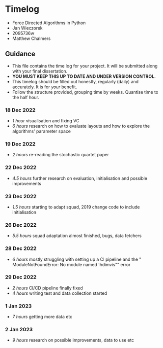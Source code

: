 # Timelog

* Force Directed Algorithms in Python
* Jan Wieczorek
* 2095736w
* Matthew Chalmers

## Guidance

* This file contains the time log for your project. It will be submitted along with your final dissertation.
* **YOU MUST KEEP THIS UP TO DATE AND UNDER VERSION CONTROL.**
* This timelog should be filled out honestly, regularly (daily) and accurately. It is for *your* benefit.
* Follow the structure provided, grouping time by weeks.  Quantise time to the half hour.




### 18 Dec 2022
* *1 hour* visualisation and fixing VC
* *6 hours* research on how to evaluate layouts and how to explore the algorithms' parameter space

### 19 Dec 2022
* *2 hours* re-reading the stochastic quartet paper 

### 22 Dec 2022
* *4.5 hours* further research on evaluation, initialisation and possible improvements

### 23 Dec 2022
* *1.5 hours* starting to adapt squad, 2019 change code to include initialisation

### 26 Dec 2022
* *5.5 hours* squad adaptation almost finished, bugs, data fetchers

### 28 Dec 2022
* *6 hours* mostly struggling with setting up a CI pipeline and the " ModuleNotFoundError: No module named 'hdimvis"" error

### 29 Dec 2022
* *2 hours* CI/CD pipeline finally fixed
* *4 hours* writing test and data collection started

### 1 Jan 2023
* *7 hours* getting more data etc

### 2 Jan 2023
* *9 hours* research on possible improvements, data to use etc

